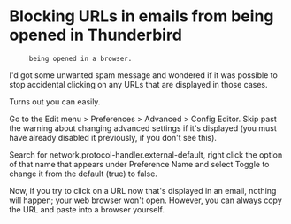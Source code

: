 # Blocking URLs in emails from being opened in Thunderbird 

         being opened in a browser.

I'd got some unwanted spam message and wondered if it was possible to
stop accidental clicking on any URLs that are displayed in those cases.

Turns out you can easily.

Go to the Edit menu > Preferences > Advanced > Config Editor. Skip past
the warning about changing advanced settings if it's displayed (you must
have already disabled it previously, if you don't see this).

Search for network.protocol-handler.external-default, right click the
option of that name that appears under Preference Name and select Toggle
to change it from the default (true) to false.

Now, if you try to click on a URL now that's displayed in an email,
nothing will happen; your web browser won't open. However, you can
always copy the URL and paste into a browser yourself.

